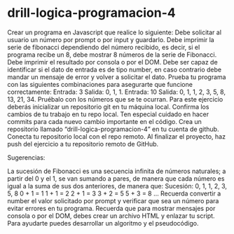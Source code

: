 # drill-logica-programacion-4

Crear un programa en Javascript que realice lo siguiente:
Debe solicitar al usuario un número por prompt o por input y guardarlo.
Debe imprimir la serie de fibonacci dependiendo del número recibido, es decir, si el programa recibe un 8, debe mostrar 8 números de la serie de Fibonacci.
Debe imprimir el resultado por consola o por el DOM.
Debe ser capaz de identificar si el dato de entrada es de tipo number, en caso contrario debe mandar un mensaje de error y volver a solicitar el dato.
Prueba tu programa con las siguientes combinaciones para asegurarte que funcione correctamente:
Entrada: 3
Salida: 0, 1, 1.
Entrada: 10
Salida: 0, 1, 1, 2, 3, 5, 8, 13, 21, 34.
Pruébalo con los números que se te ocurran.
Para este ejercicio deberás inicializar un repositorio git en tu máquina local.
Confirma los cambios de tu trabajo en tu repo local. Ten especial cuidado en hacer commits para cada nuevo cambio importante en el código.
Crea un repositorio llamado “drill-logica-programacion-4” en tu cuenta de github.
Conecta tu repositorio local con el repo remoto.
Al finalizar el proyecto, haz push del ejercicio a tu repositorio remoto de GitHub.
 

Sugerencias:

La sucesión de Fibonacci es una secuencia infinita de números naturales; a partir del 0 y el 1, se van sumando a pares, de manera que cada número es igual a la suma de sus dos anteriores, de manera que:
Sucesión: 0, 1, 1, 2, 3, 5, 8
0 + 1 = 1
1 + 1 = 2
2 + 1 = 3
3 + 2 = 5
5 + 3 = 8
…
Recuerda convertir a number el valor solicitado por prompt y verificar que sea un número para evitar errores en tu programa.
Recuerda que para mostrar mensajes por consola o por el DOM, debes crear un archivo HTML y enlazar tu script.
Para ayudarte puedes desarrollar un algoritmo y el pseudocódigo.